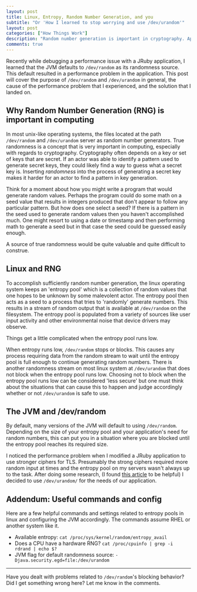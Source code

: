 ```yaml
---
layout: post
title: Linux, Entropy, Random Number Generation, and you
subtitle: "Or 'How I learned to stop worrying and use /dev/urandom'"
layout: post
categories: ["How Things Work"]
description: "Random number generation is important in cryptography. Application developers: make sure you are using a randomness source that provides the needed level of performance."
comments: true
---
```


Recently while debugging a performance issue with a JRuby application, I learned that the JVM defaults to `/dev/random` as its randomness source. This default resulted in a performance problem in the application. This post will cover the purpose of `/dev/random` and `/dev/urandom` in general, the cause of the performance problem that I experienced, and the solution that I landed on.

## Why Random Number Generation (RNG) is important in computing

In most unix-like operating systems, the files located at the path `/dev/random` and `/dev/urandom` server as random number generators. True randomness is a concept that is very important in computing, especially with regards to cryptography. Cryptography often depends on a key or set of keys that are secret. If an actor was able to identify a pattern used to generate secret keys, they could likely find a way to guess what a secret key is. Inserting *randomness* into the process of generating a secret key makes it harder for an actor to find a pattern in key generation.

Think for a moment about how you might write a program that would generate random values. Perhaps the program could do some math on a seed value that results in integers produced that don't appear to follow any particular pattern. But how does one select a seed? If there is a pattern in the seed used to generate random values then you haven't accomplished much. One might resort to using a date or timestamp and then performing math to generate a seed but in that case the seed could be guessed easily enough.

A source of true randomness would be quite valuable and quite difficult to construe.

## Linux and RNG

To accomplish sufficiently random number generation, the linux operating system keeps an 'entropy pool' which is a collection of random values that one hopes to be unknown by some malevolent actor. The entropy pool then acts as a seed to a process that tries to 'randomly' generate numbers. This results in a stream of random output that is available at `/dev/random` on the filesystem. The entropy pool is populated from a variety of sources like user input activity and other environmental noise that device drivers may observe.

Things get a little complicated when the entropy pool runs low.

When entropy runs low, `/dev/random` stops or blocks. This causes any process requiring data from the random stream to wait until the entropy pool is full enough to continue generating random numbers. There is another randomness stream on most linux system at `/dev/urandom` that does not block when the entropy pool runs low. Choosing not to block when the entropy pool runs low can be considered 'less secure' but one must think about the situations that can cause this to happen and judge accordingly whether or not `/dev/urandom` is safe to use.

## The JVM and /dev/random

By default, many versions of the JVM will default to using `/dev/random`. Depending on the size of your entropy pool and your application's need for random numbers, this can put you in a situation where you are blocked until the entropy pool reaches its required size.

I noticed the performance problem when I modified a JRuby application to use stronger ciphers for TLS. Presumably the strong ciphers required more random input at times and the entropy pool on my servers wasn't always up to the task. After doing some research, (I found [this article](https://www.2uo.de/myths-about-urandom/) to be helpful) I decided to use `/dev/urandom/` for the needs of our application.

## Addendum: Useful commands and config

Here are a few helpful commands and settings related to entropy pools in linux and configuring the JVM accordingly. The commands assume RHEL or another system like it.

- Available entropy: `cat /proc/sys/kernel/random/entropy_avail`
- Does a CPU have a hardware RNG? `cat /proc/cpuinfo | grep -i rdrand | echo $?`
- JVM flag for default randomness source: `-Djava.security.egd=file:/dev/urandom`

---

Have you dealt with problems related to `/dev/random`'s blocking behavior? Did I get something wrong here? Let me know in the comments.
